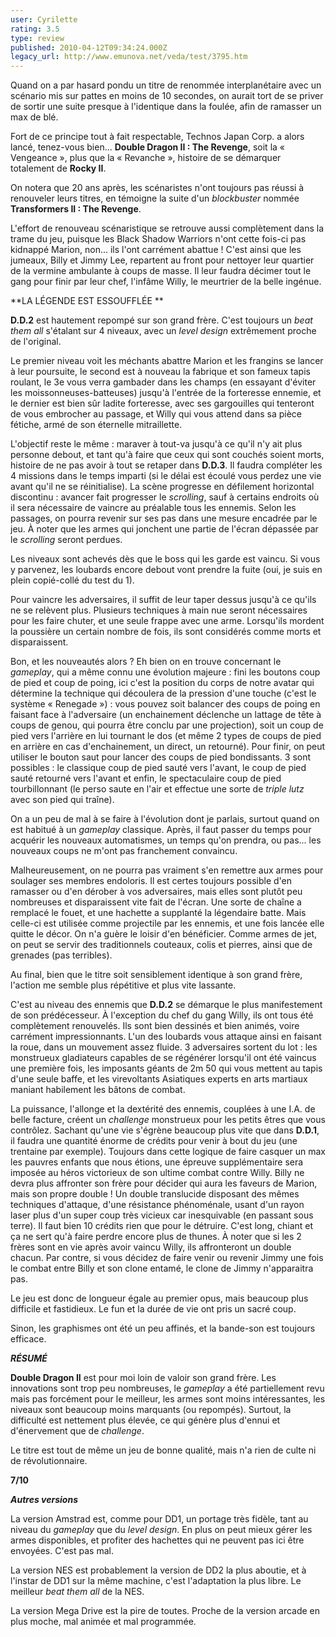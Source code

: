 ```yaml
---
user: Cyrilette
rating: 3.5
type: review
published: 2010-04-12T09:34:24.000Z
legacy_url: http://www.emunova.net/veda/test/3795.htm
---
```

Quand on a par hasard pondu un titre de renommée interplanétaire avec un scénario mis sur pattes en moins de 10 secondes, on aurait tort de se priver de sortir une suite presque à l'identique dans la foulée, afin de ramasser un max de blé.  

Fort de ce principe tout à fait respectable, Technos Japan Corp. a alors lancé, tenez-vous bien... **Double Dragon II : The Revenge**, soit la « Vengeance », plus que la « Revanche », histoire de se démarquer totalement de **Rocky II**.  

On notera que 20 ans après, les scénaristes n'ont toujours pas réussi à renouveler leurs titres, en témoigne la suite d'un _blockbuster_ nommée **Transformers II : The Revenge**.  

L'effort de renouveau scénaristique se retrouve aussi complètement dans la trame du jeu, puisque les Black Shadow Warriors n'ont cette fois-ci pas kidnappé Marion, non... ils l'ont carrément abattue ! C'est ainsi que les jumeaux, Billy et Jimmy Lee, repartent au front pour nettoyer leur quartier de la vermine ambulante à coups de masse. Il leur faudra décimer tout le gang pour finir par leur chef, l'infâme Willy, le meurtrier de la belle ingénue.  

  

**LA LÉGENDE EST ESSOUFFLÉE **  

**D.D.2** est hautement repompé sur son grand frère. C'est toujours un _beat them all_ s'étalant sur 4 niveaux, avec un _level design_ extrêmement proche de l'original.  

Le premier niveau voit les méchants abattre Marion et les frangins se lancer à leur poursuite, le second est à nouveau la fabrique et son fameux tapis roulant, le 3e vous verra gambader dans les champs (en essayant d'éviter les moissonneuses-batteuses) jusqu'à l'entrée de la forteresse ennemie, et le dernier est bien sûr ladite forteresse, avec ses gargouilles qui tenteront de vous embrocher au passage, et Willy qui vous attend dans sa pièce fétiche, armé de son éternelle mitraillette.  

  

L'objectif reste le même : maraver à tout-va jusqu'à ce qu'il n'y ait plus personne debout, et tant qu'à faire que ceux qui sont couchés soient morts, histoire de ne pas avoir à tout se retaper dans **D.D.3**. Il faudra compléter les 4 missions dans le temps imparti (si le délai est écoulé vous perdez une vie avant qu'il ne se réinitialise). La scène progresse en défilement horizontal discontinu : avancer fait progresser le _scrolling_, sauf à certains endroits où il sera nécessaire de vaincre au préalable tous les ennemis. Selon les passages, on pourra revenir sur ses pas dans une mesure encadrée par le jeu. À noter que les armes qui jonchent une partie de l'écran dépassée par le _scrolling_ seront perdues.  

Les niveaux sont achevés dès que le boss qui les garde est vaincu. Si vous y parvenez, les loubards encore debout vont prendre la fuite (oui, je suis en plein copié-collé du test du 1).  

  

Pour vaincre les adversaires, il suffit de leur taper dessus jusqu'à ce qu'ils ne se relèvent plus. Plusieurs techniques à main nue seront nécessaires pour les faire chuter, et une seule frappe avec une arme. Lorsqu'ils mordent la poussière un certain nombre de fois, ils sont considérés comme morts et disparaissent.  

  

Bon, et les nouveautés alors ? Eh bien on en trouve concernant le _gameplay_, qui a même connu une évolution majeure : fini les boutons coup de pied et coup de poing, ici c'est la position du corps de notre avatar qui détermine la technique qui découlera de la pression d'une touche (c'est le système « Renegade ») : vous pouvez soit balancer des coups de poing en faisant face à l'adversaire (un enchainement déclenche un lattage de tête à coups de genou, qui pourra être conclu par une projection), soit un coup de pied vers l'arrière en lui tournant le dos (et même 2 types de coups de pied en arrière en cas d'enchainement, un direct, un retourné). Pour finir, on peut utiliser le bouton saut pour lancer des coups de pied bondissants. 3 sont possibles : le classique coup de pied sauté vers l'avant, le coup de pied sauté retourné vers l'avant et enfin, le spectaculaire coup de pied tourbillonnant (le perso saute en l'air et effectue une sorte de _triple lutz_ avec son pied qui traîne).  

On a un peu de mal à se faire à l'évolution dont je parlais, surtout quand on est habitué à un _gameplay_ classique. Après, il faut passer du temps pour acquérir les nouveaux automatismes, un temps qu'on prendra, ou pas... les nouveaux coups ne m'ont pas franchement convaincu.  

Malheureusement, on ne pourra pas vraiment s'en remettre aux armes pour soulager ses membres endoloris. Il est certes toujours possible d'en ramasser ou d'en dérober à vos adversaires, mais elles sont plutôt peu nombreuses et disparaissent vite fait de l'écran. Une sorte de chaîne a remplacé le fouet, et une hachette a supplanté la légendaire batte. Mais celle-ci est utilisée comme projectile par les ennemis, et une fois lancée elle quitte le décor. On n'a guère le loisir d'en bénéficier. Comme armes de jet, on peut se servir des traditionnels couteaux, colis et pierres, ainsi que de grenades (pas terribles).  

Au final, bien que le titre soit sensiblement identique à son grand frère, l'action me semble plus répétitive et plus vite lassante.  

  

C'est au niveau des ennemis que **D.D.2** se démarque le plus manifestement de son prédécesseur. À l'exception du chef du gang Willy, ils ont tous été complètement renouvelés. Ils sont bien dessinés et bien animés, voire carrément impressionnants. L'un des loubards vous attaque ainsi en faisant la roue, dans un mouvement assez fluide. 3 adversaires sortent du lot : les monstrueux gladiateurs capables de se régénérer lorsqu'il ont été vaincus une première fois, les imposants géants de 2m 50 qui vous mettent au tapis d'une seule baffe, et les virevoltants Asiatiques experts en arts martiaux maniant habilement les bâtons de combat.  

La puissance, l'allonge et la dextérité des ennemis, couplées à une I.A. de belle facture, créent un _challenge_ monstrueux pour les petits êtres que vous contrôlez. Sachant qu'une vie s'égrène beaucoup plus vite que dans **D.D.1**, il faudra une quantité énorme de crédits pour venir à bout du jeu (une trentaine par exemple). Toujours dans cette logique de faire casquer un max les pauvres enfants que nous étions, une épreuve supplémentaire sera imposée au héros victorieux de son ultime combat contre Willy. Billy ne devra plus affronter son frère pour décider qui aura les faveurs de Marion, mais son propre double ! Un double translucide disposant des mêmes techniques d'attaque, d'une résistance phénoménale, usant d'un rayon laser plus d'un super coup très vicieux car inesquivable (en passant sous terre). Il faut bien 10 crédits rien que pour le détruire. C'est long, chiant et ça ne sert qu'à faire perdre encore plus de thunes. À noter que si les 2 frères sont en vie après avoir vaincu Willy, ils affronteront un double chacun. Par contre, si vous décidez de faire venir ou revenir Jimmy une fois le combat entre Billy et son clone entamé, le clone de Jimmy n'apparaitra pas.  

  

Le jeu est donc de longueur égale au premier opus, mais beaucoup plus difficile et fastidieux. Le fun et la durée de vie ont pris un sacré coup.  

Sinon, les graphismes ont été un peu affinés, et la bande-son est toujours efficace.  

  

_**RÉSUMÉ**_  

**Double Dragon II** est pour moi loin de valoir son grand frère. Les innovations sont trop peu nombreuses, le _gameplay_ a été partiellement revu mais pas forcément pour le meilleur, les armes sont moins intéressantes, les niveaux sont beaucoup moins marquants (ou repompés). Surtout, la difficulté est nettement plus élevée, ce qui génère plus d'ennui et d'énervement que de _challenge_.  

Le titre est tout de même un jeu de bonne qualité, mais n'a rien de culte ni de révolutionnaire.  

  

**7/10**   

  

  

**_Autres versions_**  

La version Amstrad est, comme pour DD1, un portage très fidèle, tant au niveau du _gameplay_ que du _level design_. En plus on peut mieux gérer les armes disponibles, et profiter des hachettes qui ne peuvent pas ici être envoyées. C'est pas mal.  

La version NES est probablement la version de DD2 la plus aboutie, et à l'instar de DD1 sur la même machine, c'est l'adaptation la plus libre. Le meilleur _beat them all_ de la NES.  

La version Mega Drive est la pire de toutes. Proche de la version arcade en plus moche, mal animée et mal programmée.